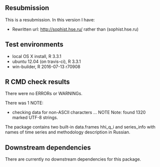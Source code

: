 ## Resubmission
This is a resubmission. In this version I have:

* Rewritten url: <http://sophist.hse.ru/> rather than (sophist.hse.ru)


## Test environments
* local OS X install, R 3.3.1
* ubuntu 12.04 (on travis-ci), R 3.3.1
* win-builder, R 2016-07-13 r70908

## R CMD check results
There were no ERRORs or WARNINGs.

There was 1 NOTE:

* checking data for non-ASCII characters ... NOTE
  Note: found 1320 marked UTF-8 strings.

The package contains two built-in data.frames hhi_q_i and series_info with names of time series and methodology description in Russian. 

## Downstream dependencies
There are currently no downstream dependencies for this package.
